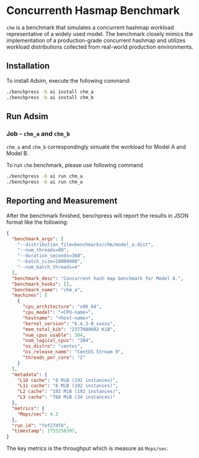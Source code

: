 # Concurrenth Hasmap Benchmark
`chm` is a benchmark that simulates a concurrent hashmap workload representative of a widely used model. The benchmark closely mimics the implementation of a production-grade concurrent hashmap and utilizes workload distributions collected from real-world production environments.

## Installation
To install Adsim, execute the following command:
```bash
./benchpress -b ai install chm_a
./benchpress -b ai install chm_b
```

## Run Adsim
### Job - `chm_a` and `chm_b`
`chm_a` and `chm_b` correspondingly simuate the workload for Model A and Model B.

To run `chm` benchmark, please use following command
```bash
./benchpress -b ai run chm_a
./benchpress -b ai run chm_a
```

## Reporting and Measurement
After the benchmark finished, benchpress will report the results in JSON format like the following:
```json
{
  "benchmark_args": [
    "--distribution_file=benchmarks/chm/model_a.dist",
    "--num_threads=80",
    "--duration_seconds=360",
    "--batch_size=10000000",
    "--num_batch_threads=4"
  ],
  "benchmark_desc": "Concurrent hash map benchmark for Model A.",
  "benchmark_hooks": [],
  "benchmark_name": "chm_a",
  "machines": [
    {
      "cpu_architecture": "x86_64",
      "cpu_model": "<CPU-name>",
      "hostname": "<host-name>",
      "kernel_version": "6.4.3-0_xxxxx",
      "mem_total_kib": "2377089692 KiB",
      "num_cpus_usable": 384,
      "num_logical_cpus": "384",
      "os_distro": "centos",
      "os_release_name": "CentOS Stream 9",
      "threads_per_core": "2"
    }
  ],
  "metadata": {
    "L1d cache": "6 MiB (192 instances)",
    "L1i cache": "6 MiB (192 instances)",
    "L2 cache": "192 MiB (192 instances)",
    "L3 cache": "768 MiB (24 instances)"
  },
  "metrics": {
    "Mops/sec": 4.2
  },
  "run_id": "fef27df8",
  "timestamp": 1755250397,
}
```

The key metrics is the throughput which is measure as `Mops/sec`.

